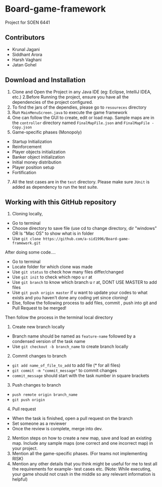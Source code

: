 # Board-game-framework
Project for SOEN 6441
## Contributors
* Krunal Jagani
* Siddhant Arora
* Harsh Vaghani
* Jatan Gohel

## Download and Installation
1. Clone and Open the Project in any Java IDE (eg: Eclipse, IntelliJ IDEA, etc.)
2.Before Running the project, ensure you have all the dependencies of the project configured.
3. To find the jars of the dependies, please go to `resoureces` directory
4. Run `MainMenuScreen.java` to execute the game framework
5. One can follow the GUI to create, edit or load map. Sample maps are in the `controller` directory named `FinalMapFile.json` and `FinalMapFile - Copy.json`
6. Game-specific phases (Monopoly)
  * Startup Initialization
  * Reinforcement
  * Player objects initialization
  * Banker object initialization
  * Initial money distribution
  * Player position setup
  * Fortification
7. All the test cases are in the `test` directory. Please make sure `JUnit` is added as dependency to run the test suite.

## Working with this GitHub repository

1. Cloning locally,
 * Go to terminal
 * Choose directory to save file (use cd to change directory, dir "windows" OR  ls "Mac OS" to show what is in folder
 * Use ```git clone https://github.com/a-sid1996/Board-game-framework.git```

After doing some code....
* Go to terminal
* Locate folder for which clone was made
* Use ```git status``` to check how many files differ/changed
* Use ```git init``` to check which repo u r at
* Use ```git branch``` to know which branch u r at, DONT USE MASTER to add files
* Use ```git push origin master``` if u want to update your codes to what exists and you haven't done any coding yet since cloning!
* Else, follow the following process to add files, commit , push into git and Pull Request to be merged!

Then follow the process in the terminal local directory

1. Create new branch locally
  * Branch name should be named as ```feature-name``` followed by a condensed version of the task name
  * Use ```git checkout -b branch_name``` to create branch locally

2. Commit changes to branch
  * ```git add name_of_file_to_add``` to add file (* for all files)
  * ```git commit -m "commit_message"``` to commit changes
  * ```commit_message``` should start with the task number in square brackets

3. Push changes to branch
  * ```push remote origin branch_name```
  * ```git push origin```

4. Pull request
  * When the task is finished, open a pull request on the branch
  * Set someone as a reviewer
  * Once the review is complete, merge into dev.
  
  

2. Mention steps on how to create a new map, save and load an existing map. Include any sample maps (one correct and one incorrect map) in your project. 
3. Mention all the game-specific phases. (For teams not implementing RISK)
4. Mention any other details that you think might be useful for me to test all the requirements for example- test cases etc. (Note: While executing, your game should not crash in the middle so any relevant information is helpful)
